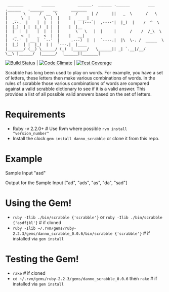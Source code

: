      _______        ______          ______.  ______ .______        ___      .______   .______    __      _______ 
    |       \      /  __  \        /      | /      ||   _  \      /   \     |   _  \  |   _  \  |  |    |   ____|
    |  .--.  |    |  |  |  |      |   (---`|  ,----'|  |_)  |    /  ^  \    |  |_)  | |  |_)  | |  |    |  |__   
    |  |  |  |    |  |  |  |       \   \   |  |     |      /    /  /_\  \   |   _  <  |   _  <  |  |    |   __|  
    |  '--'  | __ |  `--'  |     .---)  |  |  `----.|  |\  \-. /  _____  \  |  |_)  | |  |_)  | |  `---.|  |____ 
    |_______/ (__) \______/ (_)  |______/   \______|| _| `.__|/__/     \__\ |______/  |______/  |______||_______|


[![Build Status](https://travis-ci.org/Incredible0n3/scrabble.svg?branch=master)](https://travis-ci.org/Incredible0n3/scrabble)  |  [![Code Climate](https://codeclimate.com/github/Incredible0n3/scrabble/badges/gpa.svg)](https://codeclimate.com/github/Incredible0n3/scrabble)  |  [![Test Coverage](https://codeclimate.com/github/Incredible0n3/scrabble/badges/coverage.svg)](https://codeclimate.com/github/Incredible0n3/scrabble/coverage)

Scrabble has long been used to play on words. For example, you have a set of letters, these letters then make various
combinations of words. In the rules of scrabble those various combinations of words are compared against a valid scrabble
dictionary to see if it is a valid answer. This provides a list of all possible valid answers based on the set of letters.

# Requirements

  * Ruby -v 2.2.0+ # Use Rvm where possible `rvm install "version_number"`
  * Install the clock `gem install danno_scrabble` or clone it from this repo.

# Example

  Sample Input
  "asd"

  Output for the Sample Input
  ["ad", "ads", "as", "da", "sad"]

# Using the Gem!

  * `ruby -Ilib ./bin/scrabble {'scrabble'}` or `ruby -Ilib ./bin/scrabble {'asdfjkl'}` # if cloned
  * `ruby -Ilib ~/.rvm/gems/ruby-2.2.3/gems/danno_scrabble_0.0.6/bin/scrabble {'scrabble'}` # if installed via `gem install`

# Testing the Gem!

  * `rake` # if cloned
  * `cd ~/.rvm/gems/ruby-2.2.3/gems/danno_scrabble_0.0.6` then `rake` # if installed via `gem install`
